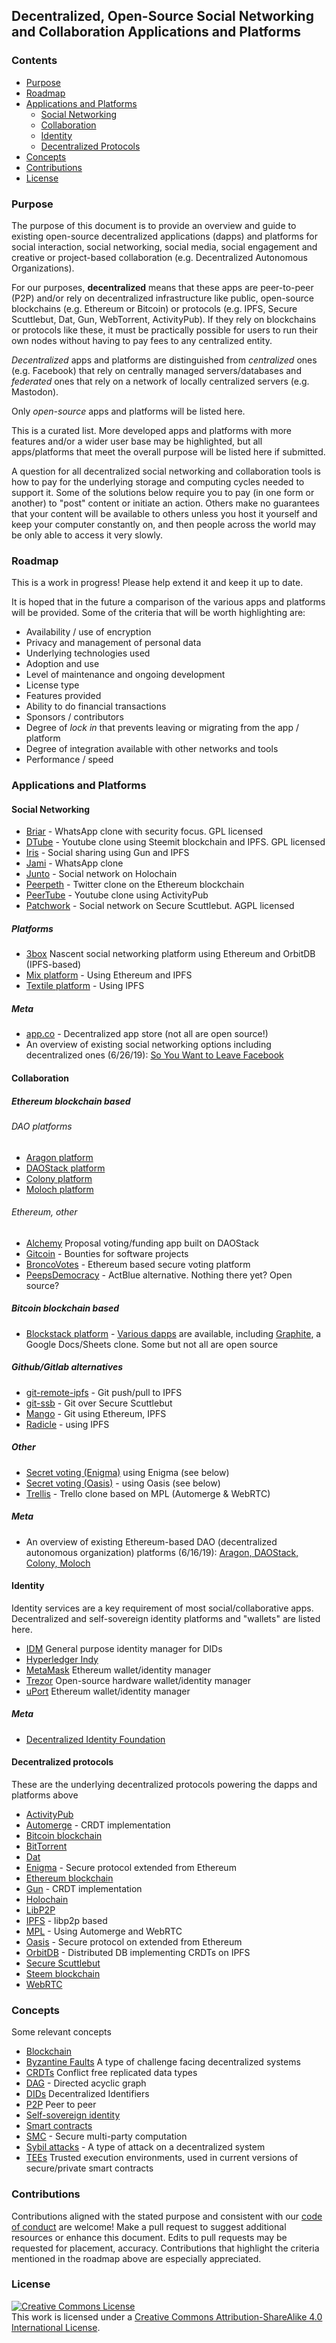 ## Decentralized, Open-Source Social Networking and Collaboration Applications and Platforms

### Contents
* [Purpose](#purpose)
* [Roadmap](#roadmap)
* [Applications and Platforms](#applications-and-platforms)
    * [Social Networking](#social-networking)
    * [Collaboration](#collaboration)
    * [Identity](#identity)
    * [Decentralized Protocols](#decentralized-protocols)
* [Concepts](#concepts)    
* [Contributions](#contributions)
* [License](#license)

### Purpose
The purpose of this document is to provide an overview and guide to existing open-source decentralized applications (dapps) and platforms for social interaction, social networking, social media, social engagement and creative or project-based collaboration (e.g. Decentralized Autonomous Organizations).

For our purposes, **decentralized** means that these apps are peer-to-peer (P2P) and/or rely on decentralized infrastructure like public, open-source blockchains (e.g. Ethereum or Bitcoin) or protocols (e.g. IPFS, Secure Scuttlebut, Dat, Gun, WebTorrent, ActivityPub). If they rely on blockchains or protocols like these, it must be practically possible for users to run their own nodes without having to pay fees to any centralized entity.

_Decentralized_ apps and platforms are distinguished from _centralized_ ones (e.g. Facebook) that rely on centrally managed servers/databases and _federated_ ones that rely on a network of locally centralized servers (e.g. Mastodon).

Only _open-source_ apps and platforms will be listed here.

This is a curated list. More developed apps and platforms with more features and/or a wider user base may be highlighted, but all apps/platforms that meet the overall purpose will be listed here if submitted.

A question for all decentralized social networking and collaboration tools is how to pay for the underlying storage and computing cycles needed to support it. Some of the solutions below require you to pay (in one form or another) to "post" content or initiate an action. Others make no guarantees that your content will be available to others unless you host it yourself and keep your computer constantly on, and then people across the world may be only able to access it very slowly.


### Roadmap

This is a work in progress! Please help extend it and keep it up to date.

It is hoped that in the future a comparison of the various apps and platforms will be provided. Some of the criteria that will be worth highlighting are:
* Availability / use of encryption
* Privacy and management of personal data
* Underlying technologies used
* Adoption and use
* Level of maintenance and ongoing development
* License type
* Features provided
* Ability to do financial transactions
* Sponsors / contributors
* Degree of _lock in_ that prevents leaving or migrating from the app / platform
* Degree of integration available with other networks and tools
* Performance / speed


### Applications and Platforms

#### Social Networking

* [Briar](https://briarproject.org/) - WhatsApp clone with security focus. GPL licensed
* [DTube](https://d.tube/) - Youtube clone using Steemit blockchain and IPFS. GPL licensed
* [Iris](https://irislib.github.io/) - Social sharing using Gun and IPFS
* [Jami](https://jami.net/) - WhatsApp clone
* [Junto](https://junto.foundation/) - Social network on Holochain
* [Peerpeth](https://peepeth.com/welcome) - Twitter clone on the Ethereum blockchain
* [PeerTube](https://joinpeertube.org/en/) - Youtube clone using ActivityPub
* [Patchwork](https://github.com/ssbc/patchwork) - Social network on Secure Scuttlebut. AGPL licensed


##### Platforms

* [3box](https://3box.io/) Nascent social networking platform using Ethereum and OrbitDB (IPFS-based)
* [Mix platform](https://www.mix-blockchain.org/) - Using Ethereum and IPFS
* [Textile platform](https://textile.io/) - Using IPFS



##### Meta

* [app.co](https://app.co/) - Decentralized app store (not all are open source!)
* An overview of existing social networking options including decentralized ones (6/26/19): [So You Want to Leave Facebook](https://hackernoon.com/so-you-want-to-leave-facebook-1ab3603f164a)

#### Collaboration


##### Ethereum blockchain based

###### DAO platforms
* [Aragon platform](https://aragon.one/)
* [DAOStack platform](https://daostack.io/)
* [Colony platform](https://colony.io/)
* [Moloch platform](https://github.com/MolochVentures/moloch)

###### Ethereum, other

* [Alchemy](https://daostack.io/alchemy) Proposal voting/funding app built on DAOStack
* [Gitcoin](https://gitcoin.co/) - Bounties for software projects
* [BroncoVotes](https://github.com/pmarella2/BroncoVotes) - Ethereum based secure voting platform
* [PeepsDemocracy](https://www.peepsdemocracy.com/) - ActBlue alternative. Nothing there yet? Open source?


##### Bitcoin blockchain based

* [Blockstack platform](https://blockstack.org/) - [Various dapps](https://blockstack.org/try-blockstack) are available, including [Graphite](https://www.graphitedocs.com/), a Google Docs/Sheets clone. Some but not all are open source

##### Github/Gitlab alternatives

* [git-remote-ipfs](https://github.com/cryptix/git-remote-ipfs/) - Git push/pull to IPFS
* [git-ssb](https://github.com/noffle/git-ssb-intro) - Git over Secure Scuttlebut
* [Mango](https://github.com/axic/mango) - Git using Ethereum, IPFS
* [Radicle](http://www.radicle.xyz/) - using IPFS

##### Other

* [Secret voting (Enigma)](https://blog.enigma.co/secret-voting-smart-contracts-with-enigma-a-walkthrough-5bb976164753) using Enigma (see below)
* [Secret voting (Oasis)](https://docs.oasiscloud.io/en/latest/secret-ballot/) - using Oasis (see below)
* [Trellis](https://github.com/automerge/trellis) - Trello clone based on MPL (Automerge & WebRTC)


##### Meta
* An overview of existing Ethereum-based DAO (decentralized autonomous organization) platforms (6/16/19): [Aragon, DAOStack, Colony, Moloch](https://kronosapiens.github.io/blog/2019/06/16/aragon-daostack-colony-moloch.html)

#### Identity

Identity services are a key requirement of most social/collaborative apps. Decentralized and self-sovereign identity platforms and "wallets" are listed here.

* [IDM](https://github.com/ipfs-shipyard/pm-idm) General purpose identity manager for DIDs
* [Hyperledger Indy](https://www.hyperledger.org/projects/hyperledger-indy)
* [MetaMask](https://metamask.io/) Ethereum wallet/identity manager
* [Trezor](https://trezor.io/) Open-source hardware wallet/identity manager
* [uPort](https://www.uport.me/) Ethereum wallet/identity manager

##### Meta

* [Decentralized Identity Foundation](https://identity.foundation/)

#### Decentralized protocols
These are the underlying decentralized protocols powering the dapps and platforms above

* [ActivityPub](https://activitypub.rocks/)
* [Automerge](https://github.com/automerge/automerge) - CRDT implementation
* [Bitcoin blockchain](https://bitcoin.org/en/)
* [BitTorrent](https://en.wikipedia.org/wiki/BitTorrent)
* [Dat](https://www.datprotocol.com/)
* [Enigma](https://enigma.co/) - Secure protocol extended from Ethereum
* [Ethereum blockchain](https://www.ethereum.org/)
* [Gun](https://github.com/amark/gun) - CRDT implementation
* [Holochain](https://holochain.org/)
* [LibP2P](https://libp2p.io/)
* [IPFS](https://ipfs.io/) - libp2p based
* [MPL](https://github.com/automerge/mpl) - Using Automerge and WebRTC
* [Oasis](https://www.oasislabs.com/) - Secure protocol on extended from Ethereum
* [OrbitDB](https://github.com/orbitdb/orbit-db) - Distributed DB implementing CRDTs on IPFS
* [Secure Scuttlebut](https://www.scuttlebutt.nz/)
* [Steem blockchain](https://steem.com/)
* [WebRTC](https://webrtc.org/)


### Concepts 

Some relevant concepts

* [Blockchain](https://en.wikipedia.org/wiki/Blockchain)
* [Byzantine Faults](https://en.wikipedia.org/wiki/Byzantine_fault) A type of challenge facing decentralized systems
* [CRDTs](https://en.wikipedia.org/wiki/Conflict-free_replicated_data_type) Conflict free replicated data types
* [DAG](https://en.wikipedia.org/wiki/Directed_acyclic_graph) - Directed acyclic graph
* [DIDs](https://medium.com/moxystudio/the-need-for-decentralized-identity-4d369408e10e) Decentralized Identifiers
* [P2P](https://en.wikipedia.org/wiki/Peer-to-peer) Peer to peer
* [Self-sovereign identity](https://en.wikipedia.org/wiki/Digital_identity#Self-sovereign_identity)
* [Smart contracts](https://en.wikipedia.org/wiki/Smart_contract)
* [SMC](https://en.wikipedia.org/wiki/Secure_multi-party_computation) - Secure multi-party computation
* [Sybil attacks](https://en.wikipedia.org/wiki/Sybil_attack) - A type of attack on a decentralized system
* [TEEs](https://en.wikipedia.org/wiki/Trusted_execution_environment) Trusted execution environments, used in current versions of secure/private smart contracts

### Contributions
Contributions aligned with the stated purpose and consistent with our [code of conduct](https://www.contributor-covenant.org/version/1/4/code-of-conduct) are welcome! Make a pull request to suggest additional resources or enhance this document. Edits to pull requests may be requested for placement, accuracy. Contributions that highlight the criteria mentioned in the roadmap above are especially appreciated.


### License
<a rel="license" href="http://creativecommons.org/licenses/by-sa/4.0/"><img alt="Creative Commons License" style="border-width:0" src="https://i.creativecommons.org/l/by-sa/4.0/88x31.png" /></a><br />This work is licensed under a <a rel="license" href="http://creativecommons.org/licenses/by-sa/4.0/">Creative Commons Attribution-ShareAlike 4.0 International License</a>.